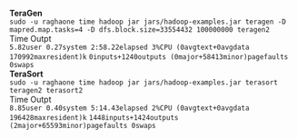<B>TeraGen</B><br>
`sudo -u raghaone time hadoop jar jars/hadoop-examples.jar teragen -D mapred.map.tasks=4 -D dfs.block.size=33554432 100000000 teragen2` <br>
<B2>Time Outpt</B2><br>
`5.82user 0.27system 2:58.22elapsed 3%CPU (0avgtext+0avgdata 170992maxresident)k`
`0inputs+1240outputs (0major+58413minor)pagefaults 0swaps`<br>
<B>TeraSort</B><br>
`sudo -u raghaone time hadoop jar jars/hadoop-examples.jar terasort teragen2 terasort2`<br>
<B2>Time Outpt</B2><br>
`8.85user 0.40system 5:14.43elapsed 2%CPU (0avgtext+0avgdata 196428maxresident)k`
`1448inputs+1424outputs (2major+65593minor)pagefaults 0swaps`